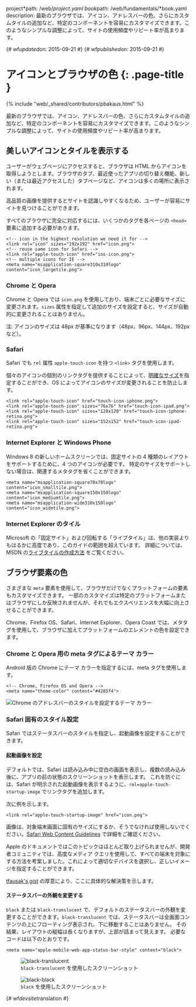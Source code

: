 project*path: /web/*project.yaml
book*path: /web/fundamentals/*book.yaml
description:
最新のブラウザでは、アイコン、アドレスバーの色、さらにカスタムタイルの追加など、特定のコンポーネントを容易にカスタマイズできます。このようなシンプルな調整によって、サイトの使用頻度やリピート率が高まります。

{# wf*updated*on: 2015-09-21 #}
{# wf*published*on: 2015-09-21 #}

# アイコンとブラウザの色 {: .page-title }

{% include "web/_shared/contributors/pbakaus.html" %}

最新のブラウザでは、アイコン、アドレスバーの色、さらにカスタムタイルの追加など、特定のコンポーネントを容易にカスタマイズできます。このようなシンプルな調整によって、サイトの使用頻度やリピート率が高まります。

## 美しいアイコンとタイルを表示する

ユーザーがウェブページにアクセスすると、ブラウザは HTML
からアイコンを取得しようとします。ブラウザのタブ、最近使ったアプリの切り替え機能、新しい（または最近アクセスした）タブページなど、アイコンは多くの場所に表示されます。

高品質の画像を提供するとサイトを認識しやすくなるため、ユーザーが容易にサイトを見つけることができます。

すべてのブラウザに完全に対応するには、いくつかのタグを各ページの `<head>` 要素に追加する必要があります。

```
<!-- icon in the highest resolution we need it for -->
<link rel="icon" sizes="192x192" href="icon.png">
<!-- reuse same icon for Safari -->
<link rel="apple-touch-icon" href="ios-icon.png">
<!-- multiple icons for IE -->
<meta name="msapplication-square310x310logo" content="icon_largetile.png">
```

### Chrome と Opera

Chrome と Opera では `icon.png` を使用しており、端末ごとに必要なサイズに変更されます。`sizes`
属性を指定して追加のサイズを設定すると、サイズが自動的に変更されることはありません。

注: アイコンのサイズは 48px が基準になります（48px、96px、144px、192px など）。

### Safari

Safari でも `rel` 属性 `apple-touch-icon` を持つ `<link>` タグを使用します。

個々のアイコンの個別のリンクタグを提供することによって、[明確なサイズ](https://developer.apple.com/library/ios/documentation/UserExperience/Conceptual/MobileHIG/IconMatrix.html#//apple_ref/doc/uid/TP40006556-CH27)を指定することができ、OS
によってアイコンのサイズが変更されることを防止します。

```
<link rel="apple-touch-icon" href="touch-icon-iphone.png">
<link rel="apple-touch-icon" sizes="76x76" href="touch-icon-ipad.png">
<link rel="apple-touch-icon" sizes="120x120" href="touch-icon-iphone-retina.png">
<link rel="apple-touch-icon" sizes="152x152" href="touch-icon-ipad-retina.png">
```

### Internet Explorer と Windows Phone

Windows 8 の新しいホームスクリーンでは、固定サイトの 4 種類のレイアウトをサポートするために、4 つのアイコンが必要です。
特定のサイズをサポートしない場合は、関連するメタタグを省くことができます。

```
<meta name="msapplication-square70x70logo" content="icon_smalltile.png">
<meta name="msapplication-square150x150logo" content="icon_mediumtile.png">
<meta name="msapplication-wide310x150logo" content="icon_widetile.png">
```

### Internet Explorer のタイル

Microsoft の「固定サイト」および回転する「ライブタイル」は、他の実装よりもはるかに高度であり、このガイドの範囲を超えています。
詳細については、MSDN
の[ライブタイルの作成方法](//msdn.microsoft.com/en-us/library/ie/dn455115(v=vs.85).aspx)
をご覧ください。

## ブラウザ要素の色

さまざまな `meta` 要素を使用して、ブラウザだけでなくプラットフォームの要素もカスタマイズできます。
一部のカスタマイズは特定のプラットフォームまたはブラウザにしか反映されませんが、それでもエクスペリエンスを大幅に向上させることができます。

Chrome、Firefox OS、Safari、Internet Explorer、Opera Coast
では、メタタグを使用して、ブラウザに加えてプラットフォームのエレメントの色を設定できます。

### Chrome と Opera 用の meta タグによるテーマ カラー

Android 版の Chrome にテーマ カラーを指定するには、meta タグを使用します。

```
<!-- Chrome, Firefox OS and Opera -->
<meta name="theme-color" content="#4285f4">
```

<img src="imgs/theme-color.png" alt="Chrome のアドレスバーのスタイルを設定するテーマ カラー">

### Safari 固有のスタイル設定

Safari ではステータスバーのスタイルを指定し、起動画像を設定することができます。

#### 起動画像を設定

デフォルトでは、Safari は読み込み中に空白の画面を表示し、複数の読み込み後に、アプリの前の状態のスクリーンショットを表示します。
これを防ぐには、Safari が明示された起動画像を表示するように、`rel=apple-touch-startup-image` でリンクタグを追加します。

次に例を示します。

```
<link rel="apple-touch-startup-image" href="icon.png">
```

画像は、対象端末画面に固有のサイズにするか、そうでなければ使用しないでください。[Safari Web Content
Guidelines](//developer.apple.com/library/ios/documentation/AppleApplications/Reference/SafariWebContent/ConfiguringWebApplications/ConfiguringWebApplications.html)
で詳細をご確認ください。

Apple のドキュメントではこのトピックはほとんど取り上げられませんが、開発者コミュニティでは、高度なメディア
クエリを使用して、すべての端末を対象にする方法を考案しました。これによって適切なデバイスを選択し、正しいイメージを指定することができます。

[tfausak's gist](//gist.github.com/tfausak/2222823) の厚意により、ここに具体的な解決策を示します。

#### ステータスバーの外観を変更する

`black` または `black-translucent`
で、デフォルトのステータスバーの外観を変更することができます。`black-translucent`
では、ステータスバーは全画面コンテンツの上にフローティング表示され、下に移動することはありません。
その結果、レイアウトの縦幅は長くなりますが、上部が詰まって見えます。
必要なコードは以下のとおりです。

```
<meta name="apple-mobile-web-app-status-bar-style" content="black">
```


<div class="attempt-left">
  <figure>
<img src="imgs/status-bar-translucent.png"
srcset="imgs/status-bar-translucent.png 1x, imgs/status-bar-translucent-2x.png
2x" alt="black-translucent">
    <figcaption> <code>black-translucent</code> を使用したスクリーンショット</figcaption>
  </figure>
</div>



<div class="attempt-right">
  <figure>
<img src="imgs/status-bar-black.png" srcset="imgs/status-bar-black.png 1x,
imgs/status-bar-black-2x.png 2x" alt="black-black">
    <figcaption> <code>black</code> を使用したスクリーンショット</figcaption>
  </figure>
</div>




<div style="clear:both;"></div>



{# wf*devsite*translation #}
